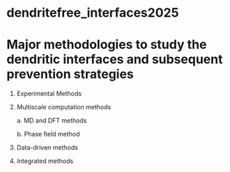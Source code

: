 # dendritefree_interfaces2025

# Major methodologies to study the dendritic interfaces and subsequent prevention strategies

1. Experimental Methods

2. Multiscale computation methods
   
   a. MD and DFT methods
   
   b. Phase field method 

4. Data-driven methods

5. Integrated methods
